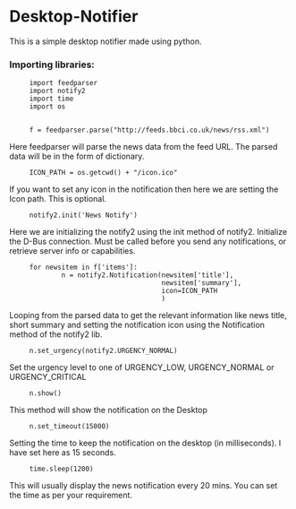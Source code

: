 # Desktop-Notifier
This is a simple desktop notifier made using python.

### Importing libraries:
   
         import feedparser
         import notify2
         import time
         import os
  

         f = feedparser.parse("http://feeds.bbci.co.uk/news/rss.xml")
         
Here feedparser will parse the news data from the feed URL. The parsed data will be in the form of dictionary.


         ICON_PATH = os.getcwd() + "/icon.ico"
         
If you want to set any icon in the notification then here we are setting the Icon path. This is optional.


         notify2.init('News Notify')
         
Here we are initializing the notify2 using the init method of notify2. Initialize the D-Bus connection. Must be called before you send any notifications, or retrieve server info or capabilities.
 
         for newsitem in f['items']: 
                 n = notify2.Notification(newsitem['title'], 
                                          newsitem['summary'], 
                                          icon=ICON_PATH 
                                          )
                                          
Looping from the parsed data to get the relevant information like news title, short summary and setting the notification icon using the Notification method of the notify2 lib.

         n.set_urgency(notify2.URGENCY_NORMAL)

Set the urgency level to one of URGENCY_LOW, URGENCY_NORMAL or URGENCY_CRITICAL

         n.show()

This method will show the notification on the Desktop

         n.set_timeout(15000)

Setting the time to keep the notification on the desktop (in milliseconds). I have set here as 15 seconds.

         time.sleep(1200)
         
This will usually display the news notification every 20 mins. You can set the time as per your requirement.
